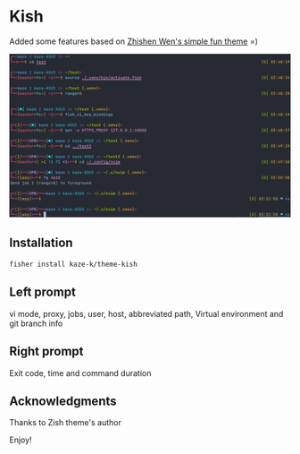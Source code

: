 # Kish

Added some features based on [Zhishen Wen's simple fun theme](https://github.com/oh-my-fish/theme-zish) =)

![Kish](./preview.png)

## Installation
```sh
fisher install kaze-k/theme-kish
```

## Left prompt
vi mode, proxy, jobs, user, host, abbreviated path, Virtual environment and git branch info

## Right prompt
Exit code, time and command duration 

## Acknowledgments
Thanks to Zish theme's author

Enjoy!
